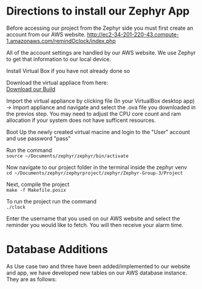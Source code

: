 
# Directions to install our Zephyr App

Before accessing our project from the Zephyr side you must first create an account from our AWS website.
http://ec2-34-201-220-43.compute-1.amazonaws.com/remindOclock/index.php

All of the account settings are handled by our AWS website. We use Zephyr to get that information to our local device. 

Install Virtual Box if you have not already done so  

Download the virtual appliace from here:     
[Download our Build](https://www.mediafire.com/file/l31su68apvbzyzl/ZephyrOS2.ova/file)  

Import the virtual appliance by clicking file (In your VirtualBox desktop app) ->  import appliance and navigate and select the .ova file you downloaded in the previos step. You may need to adjust the CPU core count and ram allocation if your system does not have sufficent resources.   

Boot Up the newly created virtual macine and login to the "User" account and use password "pass"  
  

Run the command  
`source ~/Documents/zephyr/zephyr/bin/activate`

Now navigate to our project folder in the terminal inside the zephyr venv    
`cd ~/Documents/zephyr/zephyrproject/zephyr/Zephyr-Group-3/Project`  

Next, compile the project  
`make -f Makefile.posix`  

To run the project run the command  
`./clock`

Enter the username that you used on our AWS website and select the reminder you would like to fetch. You will then receive your alarm time.

# Database Additions

As Use case two and three have been added/implemented to our website and app, we have developed new tables on our AWS database instance. They are as follows:

